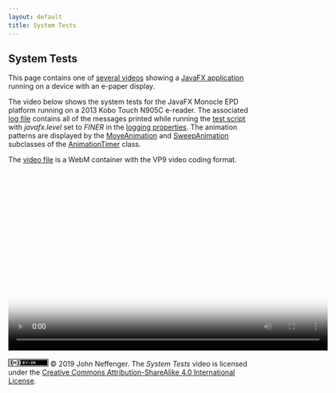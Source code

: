 ```yaml
---
layout: default
title: System Tests
---
```


## System Tests

This page contains one of [several videos](index.html) showing a [JavaFX application](https://github.com/jgneff/epd-javafx) running on a device with an e-paper display.

The video below shows the system tests for the JavaFX Monocle EPD platform running on a 2013 Kobo Touch N905C e-reader. The associated [log file](logs/test-2019-03-22.log) contains all of the messages printed while running the [test script](https://github.com/jgneff/epd-javafx/blob/master/bin/test.sh) with *javafx.level* set to *FINER* in the [logging properties](https://github.com/jgneff/epd-javafx/blob/master/conf/logging.properties). The animation patterns are displayed by the [MoveAnimation](https://github.com/jgneff/epd-javafx/blob/master/src/org/status6/epd/javafx/MoveAnimation.java) and [SweepAnimation](https://github.com/jgneff/epd-javafx/blob/master/src/org/status6/epd/javafx/SweepAnimation.java) subclasses of the [AnimationTimer](https://openjfx.io/javadoc/12/javafx.graphics/javafx/animation/AnimationTimer.html) class.

The [video file](videos/test-2019-03-22.webm "Download") is a WebM container with the VP9 video coding format.

<video src="videos/test-2019-03-22.webm" poster="images/test-2019-03-22-360.png" width="640" height="360" controls>
<p><em>To watch the video here, your browser must support the WebM format with VP9 encoding.</em></p>
</video>

[![CC BY-SA 4.0](images/by-sa.png)](http://creativecommons.org/licenses/by-sa/4.0/) © 2019 John Neffenger. The *System Tests* video is licensed under the [Creative Commons Attribution-ShareAlike 4.0 International License](http://creativecommons.org/licenses/by-sa/4.0/).
